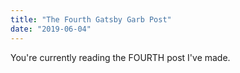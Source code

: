 ```yaml
---
title: "The Fourth Gatsby Garb Post"
date: "2019-06-04"
---
```


You're currently reading the FOURTH post I've made.
